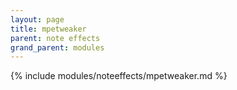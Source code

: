 ```yaml
---
layout: page
title: mpetweaker
parent: note effects
grand_parent: modules
---
```


{% include modules/noteeffects/mpetweaker.md %}
